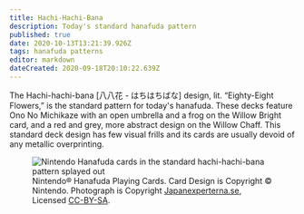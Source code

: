 ```yaml
---
title: Hachi-Hachi-Bana
description: Today's standard hanafuda pattern
published: true
date: 2020-10-13T13:21:39.926Z
tags: hanafuda patterns
editor: markdown
dateCreated: 2020-09-18T20:10:22.639Z
---
```


The Hachi-hachi-bana [八八花 - はちはちばな] design, lit. “Eighty-Eight Flowers,” is the standard pattern for today's hanafuda. These decks feature Ono No Michikaze with an open umbrella and a frog on the Willow Bright card, and a red and grey, more abstract design on the Willow Chaff. This standard deck design has few visual frills and its cards are usually devoid of any metallic overprinting.

<figure>
<img src="https://upload.wikimedia.org/wikipedia/commons/thumb/b/b3/Hanafuda_b1.jpg/1920px-Hanafuda_b1.jpg" alt="Nintendo Hanafuda cards in the standard hachi-hachi-bana pattern splayed out" />
  <figcaption>Nintendo&reg; Hanafuda Playing Cards.  Card Design is Copyright &copy; Nintendo. Photograph is Copyright <a href="http://www.japanexperterna.se/" rel="nofollow">Japanexperterna.se</a>, Licensed <a href="https://creativecommons.org/licenses/by-sa/3.0/">CC-BY-SA</a>.</figcaption>
</figure>